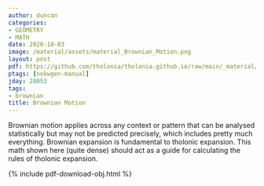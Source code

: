 ```yaml
---
author: duncan
categories:
- GEOMETRY
- MATH
date: 2020-10-03
image: /material/assets/material_Brownian_Motion.png
layout: post
pdf: https://github.com/tholonia/tholonia.github.io/raw/main/_material/assets/material_Brownian_Motion.pdf
ptags: [nokwgen-manual]
jday: 28053
tags:
- brownian
title: Brownian Motion
---
```


Brownian motion applies across any context or pattern that can be analysed statistically but may not be predicted precisely, which includes pretty much everything.  Brownian expansion is fundamental to tholonic expansion.  This math shown here (quite dense) should act as a guide for calculating the rules of tholonic expansion.

<!--more-->

{% include pdf-download-obj.html %}
